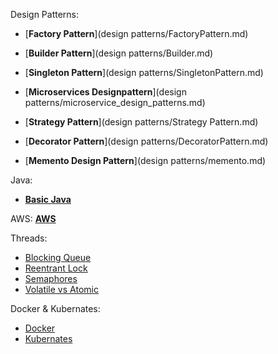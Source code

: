 Design Patterns: 

   - [__Factory Pattern__](design patterns/FactoryPattern.md)  
    
   - [__Builder Pattern__](design patterns/Builder.md)  
    
   - [__Singleton Pattern__](design patterns/SingletonPattern.md)  
    
   - [__Microservices Designpattern__](design patterns/microservice_design_patterns.md)  
   
   - [__Strategy Pattern__](design patterns/Strategy Pattern.md)  

   - [__Decorator Pattern__](design patterns/DecoratorPattern.md)
     
   - [__Memento Design Pattern__](design patterns/memento.md)

Java:

   - [__Basic Java__](java/Java.md)
      
AWS:
    [__AWS__](AWS/aws.md)  

Threads:
   - [Blocking Queue](threads/blockingqueue.md)
   - [Reentrant Lock](threads/reentrantlock.md)
   - [Semaphores](threads/semaphore.md)
   - [Volatile vs Atomic](threads/volatilevsatomic.md)

Docker & Kubernates:
   - [Docker](docker/docker.md)
   - [Kubernates](kubernates/kubernates.md)


